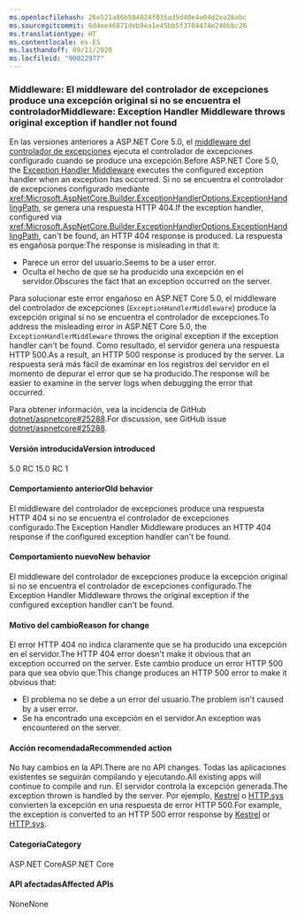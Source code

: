 ```yaml
---
ms.openlocfilehash: 26e521a86b504824f035ad5d40e4a04d2ea26abc
ms.sourcegitcommit: 6d4ee46871deb9ea1e45bb5f3784474e240bbc26
ms.translationtype: HT
ms.contentlocale: es-ES
ms.lasthandoff: 09/11/2020
ms.locfileid: "90022977"
---
```

### <a name="middleware-exception-handler-middleware-throws-original-exception-if-handler-not-found"></a><span data-ttu-id="a6a04-101">Middleware: El middleware del controlador de excepciones produce una excepción original si no se encuentra el controlador</span><span class="sxs-lookup"><span data-stu-id="a6a04-101">Middleware: Exception Handler Middleware throws original exception if handler not found</span></span>

<span data-ttu-id="a6a04-102">En las versiones anteriores a ASP.NET Core 5.0, el [middleware del controlador de excepciones](xref:Microsoft.AspNetCore.Builder.ExceptionHandlerExtensions.UseExceptionHandler%2A) ejecuta el controlador de excepciones configurado cuando se produce una excepción.</span><span class="sxs-lookup"><span data-stu-id="a6a04-102">Before ASP.NET Core 5.0, the [Exception Handler Middleware](xref:Microsoft.AspNetCore.Builder.ExceptionHandlerExtensions.UseExceptionHandler%2A) executes the configured exception handler when an exception has occurred.</span></span> <span data-ttu-id="a6a04-103">Si no se encuentra el controlador de excepciones configurado mediante <xref:Microsoft.AspNetCore.Builder.ExceptionHandlerOptions.ExceptionHandlingPath>, se genera una respuesta HTTP 404.</span><span class="sxs-lookup"><span data-stu-id="a6a04-103">If the exception handler, configured via <xref:Microsoft.AspNetCore.Builder.ExceptionHandlerOptions.ExceptionHandlingPath>, can't be found, an HTTP 404 response is produced.</span></span> <span data-ttu-id="a6a04-104">La respuesta es engañosa porque:</span><span class="sxs-lookup"><span data-stu-id="a6a04-104">The response is misleading in that it:</span></span>

* <span data-ttu-id="a6a04-105">Parece un error del usuario.</span><span class="sxs-lookup"><span data-stu-id="a6a04-105">Seems to be a user error.</span></span>
* <span data-ttu-id="a6a04-106">Oculta el hecho de que se ha producido una excepción en el servidor.</span><span class="sxs-lookup"><span data-stu-id="a6a04-106">Obscures the fact that an exception occurred on the server.</span></span>

<span data-ttu-id="a6a04-107">Para solucionar este error engañoso en ASP.NET Core 5.0, el middleware del controlador de excepciones (`ExceptionHandlerMiddleware`) produce la excepción original si no se encuentra el controlador de excepciones.</span><span class="sxs-lookup"><span data-stu-id="a6a04-107">To address the misleading error in ASP.NET Core 5.0, the `ExceptionHandlerMiddleware` throws the original exception if the exception handler can't be found.</span></span> <span data-ttu-id="a6a04-108">Como resultado, el servidor genera una respuesta HTTP 500.</span><span class="sxs-lookup"><span data-stu-id="a6a04-108">As a result, an HTTP 500 response is produced by the server.</span></span> <span data-ttu-id="a6a04-109">La respuesta será más fácil de examinar en los registros del servidor en el momento de depurar el error que se ha producido.</span><span class="sxs-lookup"><span data-stu-id="a6a04-109">The response will be easier to examine in the server logs when debugging the error that occurred.</span></span>

<span data-ttu-id="a6a04-110">Para obtener información, vea la incidencia de GitHub [dotnet/aspnetcore#25288](https://github.com/dotnet/aspnetcore/issues/25288).</span><span class="sxs-lookup"><span data-stu-id="a6a04-110">For discussion, see GitHub issue [dotnet/aspnetcore#25288](https://github.com/dotnet/aspnetcore/issues/25288).</span></span>

#### <a name="version-introduced"></a><span data-ttu-id="a6a04-111">Versión introducida</span><span class="sxs-lookup"><span data-stu-id="a6a04-111">Version introduced</span></span>

<span data-ttu-id="a6a04-112">5.0 RC 1</span><span class="sxs-lookup"><span data-stu-id="a6a04-112">5.0 RC 1</span></span>

#### <a name="old-behavior"></a><span data-ttu-id="a6a04-113">Comportamiento anterior</span><span class="sxs-lookup"><span data-stu-id="a6a04-113">Old behavior</span></span>

<span data-ttu-id="a6a04-114">El middleware del controlador de excepciones produce una respuesta HTTP 404 si no se encuentra el controlador de excepciones configurado.</span><span class="sxs-lookup"><span data-stu-id="a6a04-114">The Exception Handler Middleware produces an HTTP 404 response if the configured exception handler can't be found.</span></span>

#### <a name="new-behavior"></a><span data-ttu-id="a6a04-115">Comportamiento nuevo</span><span class="sxs-lookup"><span data-stu-id="a6a04-115">New behavior</span></span>

<span data-ttu-id="a6a04-116">El middleware del controlador de excepciones produce la excepción original si no se encuentra el controlador de excepciones configurado.</span><span class="sxs-lookup"><span data-stu-id="a6a04-116">The Exception Handler Middleware throws the original exception if the configured exception handler can't be found.</span></span>

#### <a name="reason-for-change"></a><span data-ttu-id="a6a04-117">Motivo del cambio</span><span class="sxs-lookup"><span data-stu-id="a6a04-117">Reason for change</span></span>

<span data-ttu-id="a6a04-118">El error HTTP 404 no indica claramente que se ha producido una excepción en el servidor.</span><span class="sxs-lookup"><span data-stu-id="a6a04-118">The HTTP 404 error doesn't make it obvious that an exception occurred on the server.</span></span> <span data-ttu-id="a6a04-119">Este cambio produce un error HTTP 500 para que sea obvio que:</span><span class="sxs-lookup"><span data-stu-id="a6a04-119">This change produces an HTTP 500 error to make it obvious that:</span></span>

* <span data-ttu-id="a6a04-120">El problema no se debe a un error del usuario.</span><span class="sxs-lookup"><span data-stu-id="a6a04-120">The problem isn't caused by a user error.</span></span>
* <span data-ttu-id="a6a04-121">Se ha encontrado una excepción en el servidor.</span><span class="sxs-lookup"><span data-stu-id="a6a04-121">An exception was encountered on the server.</span></span>

#### <a name="recommended-action"></a><span data-ttu-id="a6a04-122">Acción recomendada</span><span class="sxs-lookup"><span data-stu-id="a6a04-122">Recommended action</span></span>

<span data-ttu-id="a6a04-123">No hay cambios en la API.</span><span class="sxs-lookup"><span data-stu-id="a6a04-123">There are no API changes.</span></span> <span data-ttu-id="a6a04-124">Todas las aplicaciones existentes se seguirán compilando y ejecutando.</span><span class="sxs-lookup"><span data-stu-id="a6a04-124">All existing apps will continue to compile and run.</span></span> <span data-ttu-id="a6a04-125">El servidor controla la excepción generada.</span><span class="sxs-lookup"><span data-stu-id="a6a04-125">The exception thrown is handled by the server.</span></span> <span data-ttu-id="a6a04-126">Por ejemplo, [Kestrel](/aspnet/core/fundamentals/servers/kestrel) o [HTTP.sys](/aspnet/core/fundamentals/servers/httpsys) convierten la excepción en una respuesta de error HTTP 500.</span><span class="sxs-lookup"><span data-stu-id="a6a04-126">For example, the exception is converted to an HTTP 500 error response by [Kestrel](/aspnet/core/fundamentals/servers/kestrel) or [HTTP.sys](/aspnet/core/fundamentals/servers/httpsys).</span></span>

#### <a name="category"></a><span data-ttu-id="a6a04-127">Categoría</span><span class="sxs-lookup"><span data-stu-id="a6a04-127">Category</span></span>

<span data-ttu-id="a6a04-128">ASP.NET Core</span><span class="sxs-lookup"><span data-stu-id="a6a04-128">ASP.NET Core</span></span>

#### <a name="affected-apis"></a><span data-ttu-id="a6a04-129">API afectadas</span><span class="sxs-lookup"><span data-stu-id="a6a04-129">Affected APIs</span></span>

<span data-ttu-id="a6a04-130">None</span><span class="sxs-lookup"><span data-stu-id="a6a04-130">None</span></span>

<!--

#### Affected APIs

Not detectable via API analysis

-->
